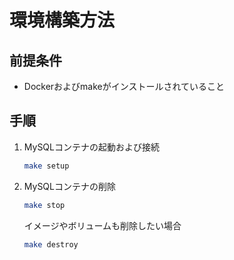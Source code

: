 # 環境構築方法

## 前提条件
- Dockerおよびmakeがインストールされていること

## 手順

1. MySQLコンテナの起動および接続
    ```sh
    make setup
    ```

2. MySQLコンテナの削除
    ```sh
    make stop
    ```
    イメージやボリュームも削除したい場合
    ```sh
    make destroy
    ```